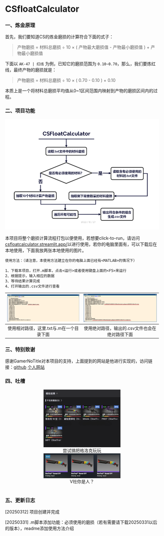 # CSfloatCalculator

### 一、炼金原理

首先，我们要知道CS的炼金磨损的计算符合下面的式子：

> 产物磨损 = 材料总磨损 ÷ 10 × ( 产物最大磨损值 - 产物最小磨损值 ) + 产物最小磨损值

下面以 `AK-47 | 红线` 为例，已知它的磨损范围为 `0.10~0.70`，那么，我们要炼红线，最终产物的磨损就是：

> 产物磨损 = 材料总磨损 ÷ 10 × ( 0.70 - 0.10 ) + 0.10

本质上是一个将材料总磨损平均值从0~1区间范围内映射到产物的磨损区间内的过程。

### 二、项目功能

![CSfloatCalculator流程图（Ver.20250331）](https://github.com/Vanilluv/CSfloatCalculator/blob/main/pic/CSFloatCalculator20250331.png)

本项目将整个磨损计算流程打包以便使用，若想要click-to-run，请访问[csfloatcalculator.streamlit.app/](https://csfloatcalculator.streamlit.app/)以进行使用，若你的电脑里面有<MATLAB>，可以下载后在本地使用，下面我放两张本地使用的图片。

```
使用方法：（请注意，本使用方法建立在你的电脑上面已经有<MATLAB>的情况下）

1、下载本项目，打开.m脚本，点击<运行>或者使用键盘上面的<F5>来运行
2、根据提示，输入相应的数据
3、等待结果计算完成
4、打开输出的.csv文件进行查看
```



| ![相对路径结果图](https://github.com/Vanilluv/CSfloatCalculator/blob/main/pic/1.png) | ![绝对路径结果图](https://github.com/Vanilluv/CSfloatCalculator/blob/main/pic/2.png) |
| :----------------------------------------------------------: | :----------------------------------------------------------: |
|           使用相对路径，这里.txt与.m在一个目录下面           |        使用绝对路径，输出的.csv文件也会在绝对路径下面        |

### 三、特别致谢

感谢GamerNoTitle对本项目的支持，上面提到的网站是他进行实现的，访问链接：[github](https://github.com/GamerNoTitle) [个人网站](https://bili33.top)

### 四、吐槽

<div align="center">
    <img src="https://github.com/Vanilluv/CSfloatCalculator/blob/main/pic/simulation.png" width=50% align="center">
</div>

<div align = "center">尝试搞把格洛克玩玩</div>

<div align="center">
    <img src="https://github.com/Vanilluv/CSfloatCalculator/blob/main/pic/result.png" width=50% align="center">
</div>

<div align = "center">V社你是人？</div>

# 

### 五、更新日志

[20250312] 项目创建并完成

[20250331] .m脚本添加功能：必须使用的磨损（若有需要请下载20250331以后的版本），readme添加使用方法介绍
